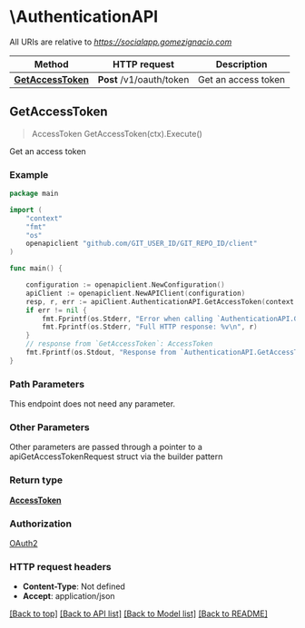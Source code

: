 # \AuthenticationAPI

All URIs are relative to *https://socialapp.gomezignacio.com*

Method | HTTP request | Description
------------- | ------------- | -------------
[**GetAccessToken**](AuthenticationAPI.md#GetAccessToken) | **Post** /v1/oauth/token | Get an access token



## GetAccessToken

> AccessToken GetAccessToken(ctx).Execute()

Get an access token



### Example

```go
package main

import (
    "context"
    "fmt"
    "os"
    openapiclient "github.com/GIT_USER_ID/GIT_REPO_ID/client"
)

func main() {

    configuration := openapiclient.NewConfiguration()
    apiClient := openapiclient.NewAPIClient(configuration)
    resp, r, err := apiClient.AuthenticationAPI.GetAccessToken(context.Background()).Execute()
    if err != nil {
        fmt.Fprintf(os.Stderr, "Error when calling `AuthenticationAPI.GetAccessToken``: %v\n", err)
        fmt.Fprintf(os.Stderr, "Full HTTP response: %v\n", r)
    }
    // response from `GetAccessToken`: AccessToken
    fmt.Fprintf(os.Stdout, "Response from `AuthenticationAPI.GetAccessToken`: %v\n", resp)
}
```

### Path Parameters

This endpoint does not need any parameter.

### Other Parameters

Other parameters are passed through a pointer to a apiGetAccessTokenRequest struct via the builder pattern


### Return type

[**AccessToken**](AccessToken.md)

### Authorization

[OAuth2](../README.md#OAuth2)

### HTTP request headers

- **Content-Type**: Not defined
- **Accept**: application/json

[[Back to top]](#) [[Back to API list]](../README.md#documentation-for-api-endpoints)
[[Back to Model list]](../README.md#documentation-for-models)
[[Back to README]](../README.md)

